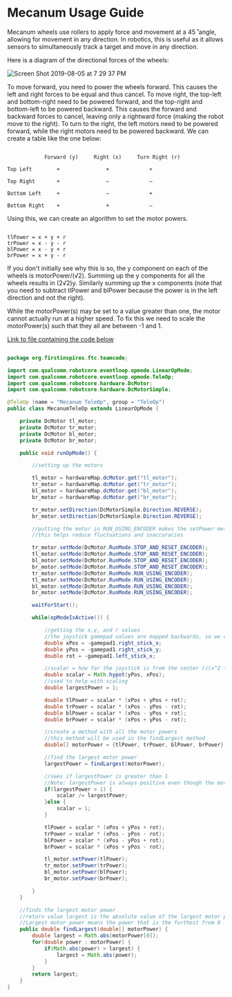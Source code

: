 # Mecanum Usage Guide

Mecanum wheels use rollers to apply force and movement at a 45 ̊ angle, allowing for movement in any direction. In robotics, this is useful as it allows sensors to simultaneously track a target and move in any direction.

Here is a diagram of the directional forces of the wheels:

![Screen Shot 2019-08-05 at 7 29 37 PM](https://user-images.githubusercontent.com/43021436/62506989-9187b900-b7b7-11e9-8a4d-52d96275aae9.png)

  To move forward, you need to power the wheels forward. This causes the left and right forces to be equal and thus cancel. To move right, the top-left and bottom-right need to be powered forward, and the top-right and bottom-left to be powered backward. This causes the forward and backward forces to cancel, leaving only a rightward force (making the robot move to the right). To turn to the right, the left motors need to be powered forward, while the right motors need to be powered backward. We can create a table like the one below:

```

            Forward (y)     Right (x)     Turn Right (r)

Top Left        +               +             +

Top Right       +               –             –

Bottom Left     +               –             +

Bottom Right    +               +             –

```

Using this, we can create an algorithm to set the motor powers.

```

tlPower = x + y + r
trPower = x - y - r
blPower = x - y + r
brPower = x + y - r

```

If you don't initially see why this is so, the y component on each of the wheels is motorPower/(√2). Summing up the y components for all the wheels results in (2√2)y. Similarly summing up the x components (note that you need to subtract tlPower and blPower because the power is in the left direction and not the right).

While the motorPower(s) may be set to a value greater than one, the motor cannot actually run at a higher speed. To fix this we need to scale the motorPower(s) such that they all are between -1 and 1.

[Link to file containing the code below](https://github.com/swang1111/CHSFTCOffSeason-2018-19/blob/master/App/TeamCode/src/main/java/org/firstinspires/ftc/teamcode/MecanumTeleOp.java)

```java

package org.firstinspires.ftc.teamcode;

import com.qualcomm.robotcore.eventloop.opmode.LinearOpMode;
import com.qualcomm.robotcore.eventloop.opmode.TeleOp;
import com.qualcomm.robotcore.hardware.DcMotor;
import com.qualcomm.robotcore.hardware.DcMotorSimple;

@TeleOp (name = "Mecanum TeleOp", group = "TeleOp")
public class MecanumTeleOp extends LinearOpMode {

    private DcMotor tl_motor;
    private DcMotor tr_motor;
    private DcMotor bl_motor;
    private DcMotor br_motor;

    public void runOpMode() {

        //setting up the motors

        tl_motor = hardwareMap.dcMotor.get("tl_motor");
        tr_motor = hardwareMap.dcMotor.get("tr_motor");
        bl_motor = hardwareMap.dcMotor.get("bl_motor");
        br_motor = hardwareMap.dcMotor.get("br_motor");

        tr_motor.setDirection(DcMotorSimple.Direction.REVERSE);
        br_motor.setDirection(DcMotorSimple.Direction.REVERSE);

        //putting the motor in RUN_USING_ENCODER makes the setPower method sets a speed to the motor rather than a power
        //this helps reduce fluctuations and inaccuracies

        tr_motor.setMode(DcMotor.RunMode.STOP_AND_RESET_ENCODER);
        tl_motor.setMode(DcMotor.RunMode.STOP_AND_RESET_ENCODER);
        bl_motor.setMode(DcMotor.RunMode.STOP_AND_RESET_ENCODER);
        br_motor.setMode(DcMotor.RunMode.STOP_AND_RESET_ENCODER);
        tr_motor.setMode(DcMotor.RunMode.RUN_USING_ENCODER);
        tl_motor.setMode(DcMotor.RunMode.RUN_USING_ENCODER);
        bl_motor.setMode(DcMotor.RunMode.RUN_USING_ENCODER);
        br_motor.setMode(DcMotor.RunMode.RUN_USING_ENCODER);

        waitForStart();

        while(opModeIsActive()) {

            //getting the x,y, and r values
            //the joystick gamepad values are mapped backwards, so we correct by multiplying by -1
            double xPos = -gamepad1.right_stick_x;
            double yPos = -gamepad1.right_stick_y;
            double rot = -gamepad1.left_stick_x;

            //scalar = how far the joystick is from the center (√(x^2 + y^2))
            double scalar = Math.hypot(yPos, xPos);
            //used to help with scaling
            double largestPower = 1;

            double tlPower = scalar * (xPos + yPos + rot);
            double trPower = scalar * (xPos - yPos - rot);
            double blPower = scalar * (xPos - yPos + rot);
            double brPower = scalar * (xPos + yPos - rot);

            //create a method with all the motor powers
            //this method will be used in the findLargest method
            double[] motorPower = {tlPower, trPower, blPower, brPower};

            //find the largest motor power
            largestPower = findLargest(motorPower);

            //sees if largestPower is greater than 1
            //Note: largestPower is always positive even though the motor powers may not be
            if(largestPower > 1) {
                scalar /= largestPower;
            }else {
                scalar = 1;
            }

            tlPower = scalar * (xPos + yPos + rot);
            trPower = scalar * (xPos - yPos - rot);
            blPower = scalar * (xPos - yPos + rot);
            brPower = scalar * (xPos + yPos - rot);

            tl_motor.setPower(tlPower);
            tr_motor.setPower(trPower);
            bl_motor.setPower(blPower);
            br_motor.setPower(brPower);

        }
    }

    //finds the largest motor power
    //return value largest is the absolute value of the largest motor power
    //Largest motor power means the power that is the furthest from 0
    public double findLargest(double[] motorPower) {
        double largest = Math.abs(motorPower[0]);
        for(double power : motorPower) {
            if(Math.abs(power) > largest) {
                largest = Math.abs(power);
            }
        }
        return largest;
    }
}
            
```
